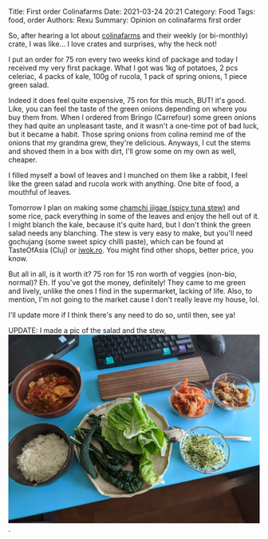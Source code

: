 Title: First order Colinafarms
Date: 2021-03-24 20:21
Category: Food
Tags: food, order
Authors: Rexu
Summary: Opinion on colinafarms first order

So, after hearing a lot about [colinafarms](https://colinafarms.ro/) and their weekly (or bi-monthly) crate, I was like... I love crates and surprises, why the heck not!

I put an order for 75 ron every two weeks kind of package and today I received my very first package.
What I got was 1kg of potatoes, 2 pcs celeriac, 4 packs of kale, 100g of rucola, 1 pack of spring onions, 1 piece green salad.

Indeed it does feel quite expensive, 75 ron for this much, BUT! it's good.
Like, you can feel the taste of the green onions depending on where you buy them from. When I ordered from Bringo (Carrefour) some green onions they had quite an unpleasant taste, and it wasn't a one-time pot of bad luck, but it became a habit.
Those spring onions from colina remind me of the onions that my grandma grew, they're delicious. Anyways, I cut the stems and shoved them in a box with dirt, I'll grow some on my own as well, cheaper.

I filled myself a bowl of leaves and I munched on them like a rabbit, I feel like the green salad and rucola work with anything. One bite of food, a mouthful of leaves.

Tomorrow I plan on making some [chamchi jjigae (spicy tuna stew)](https://www.maangchi.com/recipe/chamchi-jjigae) and some rice, pack everything in some of the leaves and enjoy the hell out of it. I might blanch the kale, because it's quite hard, but I don't think the green salad needs any blanching. The stew is very easy to make, but you'll need gochujang (some sweet spicy chilli paste), which can be found at TasteOfAsia (Cluj) or [iwok.ro](https://iwok.ro/produs/pasta-de-ardei-iute-coreeana-gochujang-sempio-500/). You might find other shops, better price, you know.

But all in all, is it worth it? 75 ron for 15 ron worth of veggies (non-bio, normal)? Eh.
If you've got the money, definitely! They came to me green and lively, unlike the ones I find in the supermarket, lacking of life. Also, to mention, I'm not going to the market cause I don't really leave my house, lol.

I'll update more if I think there's any need to do so, until then, see ya!

UPDATE: I made a pic of the salad and the stew, ![here it is](images/tuna_stew.jpg).